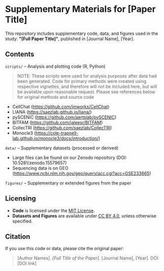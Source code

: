 # Supplementary Materials for [Paper Title]

This repository includes supplementary code, data, and figures used in the study:
**"[Full Paper Title]"**, published in [Journal Name], [Year].

## Contents

`scripts/` – Analysis and plotting code (R, Python)
> NOTE: These scripts were used for analysis purposes after data had been generated. Code for primary methods were created using respective vignettes, and therefore will not be included here, but will be available upon reasonable request. Please see references below for original methods and source code

- CellChat (https://github.com/jinworks/CellChat)
- LIANA (https://saezlab.github.io/liana/)
- pySCENIC (https://github.com/aertslab/pySCENIC)
- BITFAM (https://github.com/jaleesr/BITFAM)
- CollecTRI (https://github.com/saezlab/CollecTRI)
- Monocle3 (https://cole-trapnell-lab.github.io/monocle3/docs/introduction/)


`data/` – Supplementary datasets (processed or derived)

- Large files can be found on our Zenodo repository (DOI: 10.5281/zenodo.15579657)
- Sequencing data is on GEO (https://www.ncbi.nlm.nih.gov/geo/query/acc.cgi?acc=GSE233665)

 `figures/` – Supplementary or extended figures from the paper

## Licensing

- **Code** is licensed under the [MIT License](LICENSE).
- **Datasets and Figures** are available under [CC BY 4.0](https://creativecommons.org/licenses/by/4.0/), unless otherwise specified.

## Citation

If you use this code or data, please cite the original paper:

> [Author Names]. *[Full Title of the Paper]*. [Journal Name], [Year]. DOI: [DOI link]
